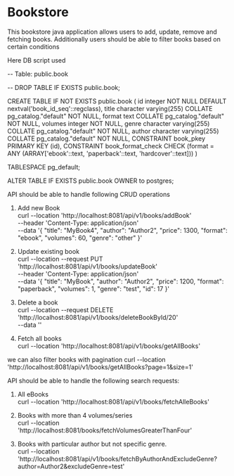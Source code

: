 # Bookstore
This bookstore java application allows users to add, update, remove and fetching books. Additionally users should be able to filter books based on certain conditions <br />


Here DB script used <br/>

-- Table: public.book

-- DROP TABLE IF EXISTS public.book;

CREATE TABLE IF NOT EXISTS public.book
(
    id integer NOT NULL DEFAULT nextval('book_id_seq'::regclass),
    title character varying(255) COLLATE pg_catalog."default" NOT NULL,
    format text COLLATE pg_catalog."default" NOT NULL,
    volumes integer NOT NULL,
    genre character varying(255) COLLATE pg_catalog."default" NOT NULL,
    author character varying(255) COLLATE pg_catalog."default" NOT NULL,
    CONSTRAINT book_pkey PRIMARY KEY (id),
    CONSTRAINT book_format_check CHECK (format = ANY (ARRAY['ebook'::text, 'paperback'::text, 'hardcover'::text]))
)

TABLESPACE pg_default;

ALTER TABLE IF EXISTS public.book
    OWNER to postgres;


API should be able to handle following CRUD operations

1) Add new Book <br/>
   curl --location 'http://localhost:8081/api/v1/books/addBook' \
   --header 'Content-Type: application/json' \
   --data '{
   "title": "MyBook4",
   "author": "Author2",
   "price": 1300,
   "format": "ebook",
   "volumes": 60,
   "genre": "other"
   }'

2) Update existing book <br/>
   curl --location --request PUT 'http://localhost:8081/api/v1/books/updateBook' \
   --header 'Content-Type: application/json' \
   --data '{
   "title": "MyBook",
   "author": "Author2",
   "price": 1200,
   "format": "paperback",
   "volumes": 1,
   "genre": "test",
   "id": 17
   }'


3) Delete a book <br/>
   curl --location --request DELETE 'http://localhost:8081/api/v1/books/deleteBookById/20' \
   --data ''

4) Fetch all books <br/>
   curl --location 'http://localhost:8081/api/v1/books/getAllBooks'

we can also filter books with pagination
curl --location 'http://localhost:8081/api/v1/books/getAllBooks?page=1&size=1'

API should be able to handle the following search requests: <br/>

1)  All eBooks <br/>
    curl --location 'http://localhost:8081/api/v1/books/fetchAlleBooks'

2)  Books with more than 4 volumes/series <br/>
    curl --location 'http://localhost:8081/books/fetchVolumesGreaterThanFour'

3)  Books with particular author but not specific genre. <br/>
    curl --location 'http://localhost:8081/api/v1/books/fetchByAuthorAndExcludeGenre?author=Author2&excludeGenre=test'

